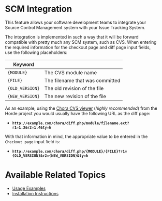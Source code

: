 # SCM Integration

This feature allows your software development teams to integrate your Source
Control Management system with your Issue Tracking System.

The integration is implemented in such a way that it will be forward compatible
with pretty much any SCM system, such as CVS. When entering the required
information for the checkout page and diff page input fields, use the following
placeholders:

| Keyword         |                                 |
| --------------- | ------------------------------- |
| `{MODULE}`      | The CVS module name             |
| `{FILE}`        | The filename that was committed |
| `{OLD_VERSION}` | The old revision of the file    |
| `{NEW_VERSION}` | The new revision of the file    |

As an example, using the [Chora CVS viewer](https://www.horde.org/apps/chora/)
(_highly recommended_) from the Horde project you would usually have the
following URL as the diff page:

- **`http://example.com/chora/diff.php/module/filename.ext?r1=1.3&r2=1.4&ty=h`**

With that information in mind, the appropriate value to be entered in the
`Checkout page` input field is:

- **`http://example.com/chora/diff.php/{MODULE}/{FILE}?r1={OLD_VERSION}&r2={NEW_VERSION}&ty=h`**

# Available Related Topics

- [Usage Examples](scm_integration_usage.md)
- [Installation Instructions](scm_integration_installation.md)
